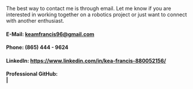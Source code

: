 <p>The best way to contact me is through email. Let me know if you are interested in working together 
  on a robotics project or just want to connect with another enthusiast.<p>

#### E-Mail: keamfrancis96@gmail.com <br/> 

#### Phone: (865) 444 - 9624 <br/> 

#### LinkedIn: https://www.linkedin.com/in/kea-francis-880052156/ <br/> 

#### Professional GitHub: <br/> |

